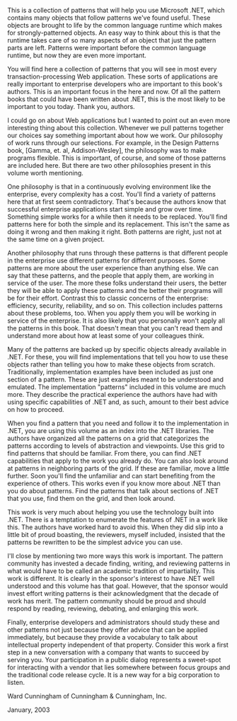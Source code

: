 ﻿This is a collection of patterns that will help you use Microsoft .NET, which contains many objects that
 follow patterns we've found useful. These objects are brought to life by the common language runtime which 
makes for strongly-patterned objects. An easy way to think about this is that the runtime takes care of so 
many aspects of an object that just the pattern parts are left. Patterns were important before the common 
language runtime, but now they are even more important.


You will find here a collection of patterns that you will see in most every transaction-processing Web 
application. These sorts of applications are really important to enterprise developers who are important to 
this book's authors. This is an important focus in the here and now. Of all the pattern books that could have
 been written about .NET, this is the most likely to be important to you today. Thank you, authors.


I could go on about Web applications but I wanted to point out an even more interesting thing about this collection. 
Whenever we pull patterns together our choices say something important about how we work. Our philosophy of work 
runs through our selections. For example, in the Design Patterns book, [Gamma, et. al, Addison-Wesley], the philosophy
 was to make programs flexible. This is important, of course, and some of those patterns are included here.
 But there are two other philosophies present in this volume worth mentioning. 

One philosophy is that in a continuously evolving environment like the enterprise, every complexity has a cost.
 You'll find a variety of patterns here that at first seem contradictory. That's because the authors know that
 successful enterprise applications start simple and grow over time. Something simple works for a while then it
 needs to be replaced. You'll find patterns here for both the simple and its replacement. This isn't the same as
 doing it wrong and then making it right. Both patterns are right, just not at the same time on a given project.
 

Another philosophy that runs through these patterns is that different people in the enterprise use different
 patterns for different purposes. Some patterns are more about the user experience than anything else. We can
 say that these patterns, and the people that apply them, are working in service of the user. The more these
 folks understand their users, the better they will be able to apply these patterns and the better their programs
 will be for their effort. Contrast this to classic concerns of the enterprise: efficiency, security, reliability,
 and so on. This collection includes patterns about these problems, too. When you apply them you will be working
 in service of the enterprise. It is also likely that you personally won't apply all the patterns in this book.
 That doesn't mean that you can't read them and understand more about how at least some of your colleagues think.

Many of the patterns are backed up by specific objects already available in .NET. For these, you will find 
implementations that tell you how to use these objects rather than telling you how to make these objects from
 scratch. Traditionally, implementation examples have been included as just one section of a pattern. These 
are just examples meant to be understood and emulated. The implementation "patterns" included in this volume 
are much more. They describe the practical experience the authors have had with using specific capabilities 
of .NET and, as such, amount to their best advice on how to proceed. 

When you find a pattern that you need and follow it to the implementation in .NET, you are using this volume 
as an index into the .NET libraries. The authors have organized all the patterns on a grid that categorizes 
the patterns according to levels of abstraction and viewpoints. Use this grid to find patterns that should be
 familiar. From there, you can find .NET capabilities that apply to the work you already do. You can also look
 around at patterns in neighboring parts of the grid. If these are familiar, move a little further. Soon you'll
 find the unfamiliar and can start benefiting from the experience of others. This works even if you know more 
about .NET than you do about patterns. Find the patterns that talk about sections of .NET that you use, find 
them on the grid, and then look around. 

This work is very much about helping you use the technology built into .NET. There is a temptation to enumerate 
the features of .NET in a work like this. The authors have worked hard to avoid this. When they did slip into a
 little bit of proud boasting, the reviewers, myself included, insisted that the patterns be rewritten to be 
the simplest advice you can use. 

I'll close by mentioning two more ways this work is important. The pattern community has invested a decade finding,
 writing, and reviewing patterns in what would have to be called an academic tradition of impartiality. This work 
is different. It is clearly in the sponsor's interest to have .NET well understood and this volume has that goal. 
However, that the sponsor would invest effort writing patterns is their acknowledgment that the decade of work has
 merit. The pattern community should be proud and should respond by reading, reviewing, debating, and enlarging this work. 

Finally, enterprise developers and administrators should study these and other patterns not just because they offer
 advice that can be applied immediately, but because they provide a vocabulary to talk about intellectual property 
independent of that property. Consider this work a first step in a new conversation with a company that wants to 
succeed by serving you. Your participation in a public dialog represents a sweet-spot for interacting with a vendor
 that lies somewhere between focus groups and the traditional code release cycle. It is a new way for a big corporation to listen.

Ward Cunningham of Cunningham & Cunningham, Inc.

January, 2003